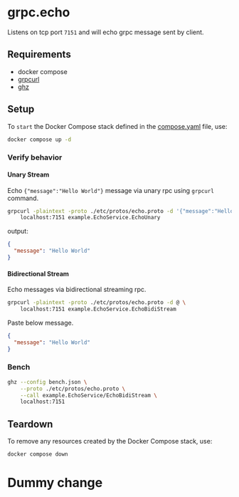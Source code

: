 # grpc.echo

Listens on tcp port `7151` and will echo grpc message sent by client.

## Requirements

- docker compose
- [grpcurl](https://github.com/fullstorydev/grpcurl)
- [ghz](https://ghz.sh/docs/install)

## Setup

To `start` the Docker Compose stack defined in the [compose.yaml](compose.yaml) file, use:

```bash
docker compose up -d
```

### Verify behavior

#### Unary Stream

Echo `{"message":"Hello World"}` message via unary rpc using `grpcurl` command.

```bash
grpcurl -plaintext -proto ./etc/protos/echo.proto -d '{"message":"Hello World"}' \
    localhost:7151 example.EchoService.EchoUnary
```

output:

```json
{
  "message": "Hello World"
}
```

#### Bidirectional Stream

Echo messages via bidirectional streaming rpc.

```bash
grpcurl -plaintext -proto ./etc/protos/echo.proto -d @ \
    localhost:7151 example.EchoService.EchoBidiStream
```

Paste below message.

```json
{
  "message": "Hello World"
}
```

### Bench

```bash
ghz --config bench.json \
    --proto ./etc/protos/echo.proto \
    --call example.EchoService/EchoBidiStream \
    localhost:7151
```

## Teardown

To remove any resources created by the Docker Compose stack, use:

```bash
docker compose down
```

# Dummy change
